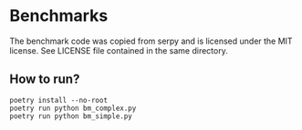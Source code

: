 # Benchmarks

The benchmark code was copied from serpy and is licensed under the
MIT license. See LICENSE file contained in the same directory.

## How to run?

```shell
poetry install --no-root
poetry run python bm_complex.py
poetry run python bm_simple.py
```
